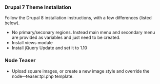 ### Drupal 7 Theme Installation
Follow the Drupal 8 installation instructions, with a few differences (listed below).
- No primary/seconary regions. Instead main menu and secondary menu are provided as variables and just need to be created.
- Install views module
- Install jQuery Update and set it to 1.10


### Node Teaser
- Upload square images, or create a new image style and override the node--teaser.tpl.php template.
